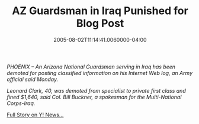 ﻿---
title: AZ Guardsman in Iraq Punished for Blog Post
date: "2005-08-02T11:14:41.0060000-04:00"
description: PHOENIX – An Arizona National Guardsman serving in Iraq has been
featuredImage: img/9317-featured.png
---

*PHOENIX – An Arizona National Guardsman serving in Iraq has been demoted for posting classified information on his Internet Web log, an Army official said Monday.*

*Leonard Clark, 40, was demoted from specialist to private first class and fined $1,640, said Col. Bill Buckner, a spokesman for the Multi-National Corps-Iraq.*

[Full Story on Y! News…](http://news.yahoo.com/news?tmpl=story&u=/ap/20050802/ap_on_re_us/guardsman_blog)

